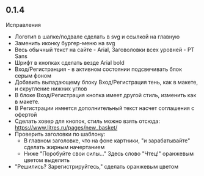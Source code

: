## 0.1.4
Исправления
* Логотип в шапке/подвале сделать в svg и ссылкой на главную
* Заменить иконку бургер-меню на svg
* Весь обычный текст на сайте - Arial, Заговоловки всех уровней - PT Sans
* Шрифт в кнопках сделать везде Arial bold 
* Вход/Регистранция - в активном состоянии подсвечивать блок серым фоном
* Добавить выпадающему блоку Вход/Регистрация тень, как в макете, и скругление нижних углов
* В блоке Вход/Регистрация кнопка имеет другой стиль, изменить как в макете.
* В Регистрации имеется дополнительный текст насчет соглашения с офертой
* Сделать ховер для кнопок, стиль можно взять отсюда: https://www.litres.ru/pages/new_basket/
* Проверить заголовки по шаблону:
    * В главном заголовке, что на фоне картники, "и зарабатывайте" сделать жирным начертанием
    * Ниже "Поробуйте свои силы..." Здесь слово "Чтец!" оранжевым цветом выделить 
* "Решились? Зарегистрируйтесь," сделать оранжевым цветом